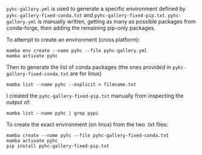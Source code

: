 `pyhc-gallery.yml` is used to generate a specific environment defined by `pyhc-gallery-fixed-conda.txt` and `pyhc-gallery-fixed-pip.txt`. `pyhc-gallery.yml` is manually written, getting as many as possible packages from conda-forge, then adding the remaining pip-only packages.

To attempt to create an environment (cross platform):
```
mamba env create --name pyhc --file pyhc-gallery.yml
mamba activate pyhc
```

Then to generate the list of conda packages (the ones provided in `pyhc-gallery-fixed-conda.txt` are for linux)
```
mamba list --name pyhc --explicit > filename.txt
```

I created the `pyhc-gallery-fixed-pip.txt` manually from inspecting the output of:

```
mamba list --name pyhc | grep pypi
```

To create the exact environment (on linux) from the two .txt files:
```
mamba create --name pyhc --file pyhc-gallery-fixed-conda.txt
mamba activate pyhc
pip install pyhc-gallery-fixed-pip.txt
```
